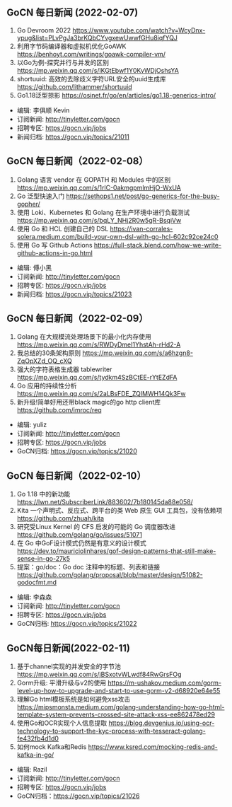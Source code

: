 ## GoCN 每日新闻 (2022-02-07)

1. Go Devroom 2022 https://www.youtube.com/watch?v=WcyDnx-ypug&list=PLvPgJa3brKQbCYvgxewUwwfGHu8iqfYQJ
2. 利用字节码编译器和虚拟机优化GoAWK https://benhoyt.com/writings/goawk-compiler-vm/
3. 以Go为例-探究并行与并发的区别 https://mp.weixin.qq.com/s/lKGtEbwf1Y0KvWDjOshsYA
4. shortuuid: 高效的去除歧义字符URL安全的uuid生成库 https://github.com/lithammer/shortuuid
5. Go1.18泛型掠影 https://osinet.fr/go/en/articles/go1.18-generics-intro/

* 编辑: 李俱顺 Kevin
* 订阅新闻: http://tinyletter.com/gocn
* 招聘专区: https://gocn.vip/jobs
* 新闻归档: https://gocn.vip/topics/21011


## GoCN 每日新闻（2022-02-08）

1. Golang 语言 vendor 在 GOPATH 和 Modules 中的区别 https://mp.weixin.qq.com/s/1rlC-0akmgpmlmHjO-WxUA
2. Go 泛型快速入门 https://sethops1.net/post/go-generics-for-the-busy-gopher/
3. 使用 Loki、Kubernetes 和 Golang 在生产环境中进行负载测试 https://mp.weixin.qq.com/s/bqLY_NHj2R0w5gR-BsqiVw
4. 使用 Go 和 HCL 创建自己的 DSL https://ivan-corrales-solera.medium.com/build-your-own-dsl-with-go-hcl-602c92ce24c0
5. 使用 Go 写 Github Actions https://full-stack.blend.com/how-we-write-github-actions-in-go.html

* 编辑: 傅小黑
* 订阅新闻: http://tinyletter.com/gocn
* 招聘专区: https://gocn.vip/jobs
* 新闻归档: https://gocn.vip/topics/21023


## GoCN 每日新闻（2022-02-09）

1. Golang 在大规模流处理场景下的最小化内存使用 https://mp.weixin.qq.com/s/RWDyDmeI1YhstAh-rHd2-A
2. 我总结的30条架构原则 https://mp.weixin.qq.com/s/a6hzgn8-ZqOpXZd_OQ_cXQ
3. 强大的字符表格生成器 tablewriter https://mp.weixin.qq.com/s/tydkm4SzBCtEE-rYtEZdFA
4. Go 应用的持续性分析 https://mp.weixin.qq.com/s/2aLBsFDE_ZQIMWH14Qk3Fw
5. 新升级!简单好用还带black magic的go http client库 https://github.com/imroc/req

* 编辑: yuliz
* 订阅新闻: http://tinyletter.com/gocn
* 招聘专区: https://gocn.vip/jobs
* GoCN归档: https://gocn.vip/topics/21020


## GoCN 每日新闻（2022-02-10）

1. Go 1.18 中的新功能 https://lwn.net/SubscriberLink/883602/7b180145da88e058/
2. Kita 一个声明式、反应式、跨平台的类 Web 原生 GUI 工具包，没有依赖项 https://github.com/zhuah/kita
3. 研究受Linux Kernel 的 CFS 启发的可能的 Go 调度器改进 https://github.com/golang/go/issues/51071
4. 在 Go 中GoF设计模式仍然是有意义的设计模式 https://dev.to/mauriciolinhares/gof-design-patterns-that-still-make-sense-in-go-27k5
5. 提案：go/doc：Go doc 注释中的标题、列表和链接 https://github.com/golang/proposal/blob/master/design/51082-godocfmt.md

- 编辑: 李森森
- 订阅新闻: http://tinyletter.com/gocn
- 招聘专区: https://gocn.vip/jobs
- GoCN归档: https://gocn.vip/topics/21022

## GoCN每日新闻(2022-02-11)

1. 基于channel实现的并发安全的字节池 https://mp.weixin.qq.com/s/jBSxotvWLwdf84RwGrsFOg
2. Gorm升级: 平滑升级与v2的使用 https://m-ushakov.medium.com/gorm-level-up-how-to-upgrade-and-start-to-use-gorm-v2-d68920e64e55
3. 理解Go html模板系统是如何避免xss攻击 https://mipsmonsta.medium.com/golang-understanding-how-go-html-template-system-prevents-crossed-site-attack-xss-ee862478ed29
4. 使用Go和OCR实现个人信息提取 https://blog.devgenius.io/using-ocr-technology-to-support-the-kyc-process-with-tesseract-golang-fe432fb4d1d0
5. 如何mock Kafka和Redis https://www.ksred.com/mocking-redis-and-kafka-in-go/

+ 编辑: Razil
+ 订阅新闻: http://tinyletter.com/gocn
+ 招聘专区: https://gocn.vip/jobs 
+ GoCN归档：https://gocn.vip/topics/21026
